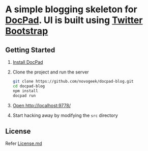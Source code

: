 # A simple blogging skeleton for [DocPad](https://github.com/bevry/docpad). UI is built using [Twitter Bootstrap](http://twitter.github.com/bootstrap/)

## Getting Started

1. [Install DocPad](https://github.com/bevry/docpad)

1. Clone the project and run the server

	``` bash
	git clone https://github.com/novogeek/docpad-blog.git
	cd docpad-blog
	npm install
	docpad run
	```

1. [Open http://localhost:9778/](http://localhost:9778/)

1. Start hacking away by modifying the `src` directory

## License

Refer [License.md](/LICENSE.md/)
